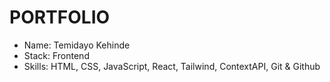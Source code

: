 # PORTFOLIO

- Name: Temidayo Kehinde
- Stack: Frontend
- Skills: HTML, CSS, JavaScript, React, Tailwind, ContextAPI, Git & Github

